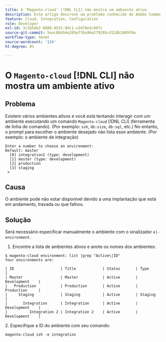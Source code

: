 ```yaml
---
title: A 'Magento-cloud' [!DNL CLI] não mostra um ambiente ativo
description: Este artigo descreve um problema conhecido do Adobe Commerce em que o "Magento-cloud" [!DNL CLI] (ferramenta de linha de comando) não mostra um ambiente ativo.
feature: Cloud, Integration, Configuration
role: Developer
exl-id: 3c1b5de2-8888-4531-9dc1-cd478e3c96fc
source-git-commit: 5eac8bb54e205eff6a96e279295cd12db1009f0a
workflow-type: tm+mt
source-wordcount: '124'
ht-degree: 0%

---
```


# O `Magento-cloud` [!DNL CLI] não mostra um ambiente ativo

## Problema

Existem vários ambientes ativos e você está tentando interagir com um ambiente executando um comando `Magento-cloud` [!DNL CLI] (ferramenta de linha de comando). (Por exemplo: `ssh`, `db:size`, `db:sql`, etc.)
No entanto, o prompt para escolher o ambiente desejado não lista esse ambiente. (Por exemplo: o ambiente de integração)

```
Enter a number to choose an environment:
Default: master
  [0] integration2 (type: development)
  [1] master (type: development)
  [2] production
  [3] staging
 >
```

## Causa

O ambiente pode não estar disponível devido a uma implantação que está em andamento, travada ou que falhou.

## Solução

Será necessário especificar manualmente o ambiente com o sinalizador `e|-environment`.

1. Encontre a lista de ambientes ativos e anote os nomes dos ambientes:

```
$ magento-cloud environment: list |grep "Active\|ID"
Your environments are:

| ID                     | Title            | Status       | Type           |
| Master                 | Master           | Active       | Development    |
|   Production           | Production       | Active       | Production     |
|     Staging            | Staging          | Active       | Staging        |
|       Integration      | Integration      | Active       | Development    |
|          Integration 2 | Integration 2    | Active       | Development    |
```

&#x200B;2. Especifique a ID do ambiente com seu comando:

`magento-cloud ssh -e integration`
